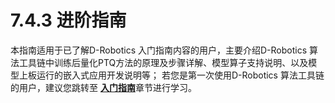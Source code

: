 # 7.4.3 进阶指南

本指南适用于已了解D-Robotics 入门指南内容的用户，主要介绍D-Robotics 算法工具链中训练后量化PTQ方法的原理及步骤详解、模型算子支持说明、以及模型上板运行的嵌入式应用开发说明等；
若您是第一次使用D-Robotics 算法工具链的用户，建议您跳转至 [**入门指南**](../beginner.md)章节进行学习。
